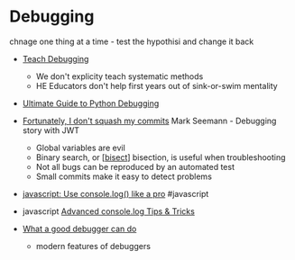 Debugging
=========

chnage one thing at a time - test the hypothisi and change it back

* [Teach Debugging](https://danluu.com/teach-debugging/)
    * We don't explicity teach systematic methods
    * HE Educators don't help first years out of sink-or-swim mentality

* [Ultimate Guide to Python Debugging](https://martinheinz.dev/blog/24)

* [Fortunately, I don't squash my commits](https://blog.ploeh.dk/2020/10/05/fortunately-i-dont-squash-my-commits/) Mark Seemann - Debugging story with JWT
    * Global variables are evil
    * Binary search, or [[bisect]] bisection, is useful when troubleshooting
    * Not all bugs can be reproduced by an automated test
    * Small commits make it easy to detect problems

* [javascript: Use console.log() like a pro](https://markodenic.com/use-console-log-like-a-pro/) #javascript
* javascript [Advanced console.log Tips & Tricks](https://medium.com/nmc-techblog/advanced-console-log-tips-tricks-fa3762930bca)

* [What a good debugger can do](https://werat.dev/blog/what-a-good-debugger-can-do/)
    * modern features of debuggers


[//begin]: # "Autogenerated link references for markdown compatibility"
[bisect]: bisect.md "bisect"
[//end]: # "Autogenerated link references"